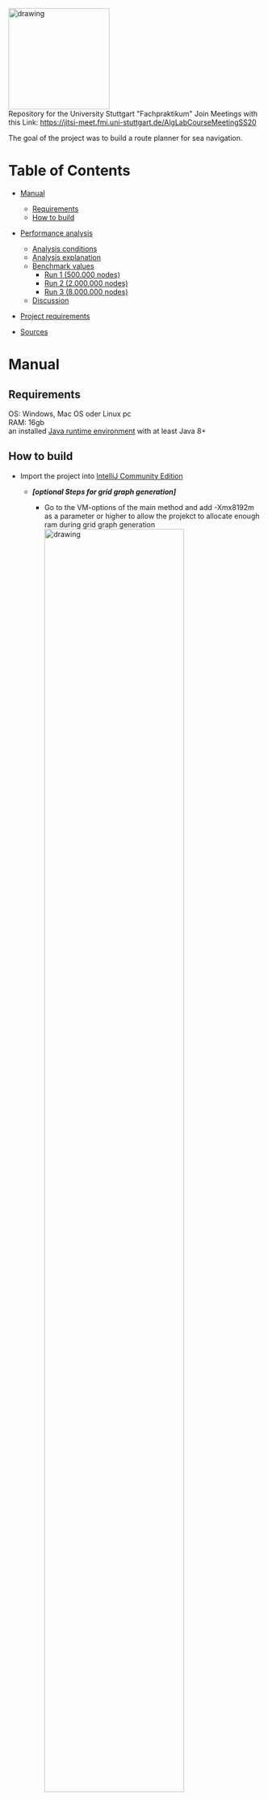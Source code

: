 
<img src="./Frontend/Logo.png" alt="drawing" width="200"> <br/>
Repository for the University Stuttgart "Fachpraktikum"
Join Meetings with this Link: https://jitsi-meet.fmi.uni-stuttgart.de/AlgLabCourseMeetingSS20

The goal of the project was to build a route planner for sea navigation. 

# Table of Contents
- [Manual](#Manual)
    - [Requirements](#Requirements)
    - [How to build](#How-to-build)
- [Performance analysis](#Performance-analysis)
    - [Analysis conditions](#Analysis-conditions)
    - [Analysis explanation](#Analysis-explanation)
    - [Benchmark values](#Benchmark-values)
        - [Run 1 (500.000 nodes)](#Run-1)
        - [Run 2 (2.000.000 nodes)](#Run-2)
        - [Run 3 (8.000.000 nodes)](#Run-3)
    - [Discussion](#Discussion)

- [Project requirements](#Project-requirements)

- [Sources](#Sources)
# Manual
## Requirements
OS: Windows, Mac OS oder Linux pc <br/>
RAM: 16gb <br/>
an installed [Java runtime environment](https://www.oracle.com/java/technologies/javase-jre8-downloads.html) with at least Java 8+

## How to build
- Import the project into [IntelliJ Community Edition](https://www.jetbrains.com/de-de/idea/download/#section=windows)
  - ***[optional Steps for grid graph generation]***
    - Go to the VM-options of the main method and add -Xmx8192m as a parameter or higher to allow the projekct to allocate enough ram during grid graph generation
        <img src="./BenchmarkData/TutorialPictures/editConfigurations.PNG" alt="drawing" width=80%>
    <br/>
        <img src="./BenchmarkData/TutorialPictures/vmParameter.PNG" alt="drawing" width=100%>
    <br/> 

    - Store the PBF-files in the ***./OSMMapData*** folder
        - ***all files need to end on ".pbf"*** to be detected by the filereader in the backend 
- Build and run the Main method in the ***Main.java*** file

## How to run
- A pre build version as a jar is available right from the start
- Simply start the .bat file on Windows or use the .sh on MacOS oder Linux

- There are three modes available:
    - [0] Generate new grid graph and start webserver
        - can be used to generate a new grid graph
        - follow the dialog to generate a new grid graph and start a webserver
    - [1] use pre generated one and start webserver
        - starts the webserver instantly using a pre generated grid graph
        - simply select the cache file to load, the first number of the filename represents the node count
            - 3 Files are available
                - 500k nodes
                - 2m nodes
                - 8m nodes
    - [2] start benchmarking mode: 
        - the tool that was used to generate the performance measurements
- Wait until the Frontend is booted up (takes a second with pre generated gridgraph)
- Open the ```NauticNavigation.html``` located in **/Fronted** in your Browser

<br/>
    
# Performance analysis
The protocols of the Benchmarks are located in the ***./BenchmarkData*** Folder.
The size equals the Grid graph node count that was used.

<span style="color:red">Time measurements in the tables are always provided in seconds!</span>

### Analysis conditions
- All Benchmarks got performed by the Benchmark class in the projekt.
- A Laptop with power supply plugged in was used
    - RAM: 16 gb ddr4
    - CPU: i5 6200U @2.4 ghz
    - OS: Windows 10
    - using JRE 8

### Analysis explanation
 - ***Time speedup***: average astar time/avg. dijkstra time
 - ***Nodes used less***: average astar Nodes / avg. dijkstra nodes
 - ***t dijkstra avg.***: average time per dijkstra calculation
 - ***t astar avg.***: average time per astar calculation
 - ***total dijkstra***: total amout of nodes that have been pulled out of heap for all dijkstra runs
 - ***total astar***: total amout of nodes that have been pulled out of heap for all astar runs
 - ***Average all*** All runs are considered
 - ***Average found*** Only runs where a route was found are used for analysis (this is mainly used because a star cant perform any better if no route can be found)


The performance analysis is split into three parts using different grid graph resolutions. Every part shows the overall average of the **dijkstra** and **astar** calculations as well as the parameters for the **best**, **worst** and **median** case with a picture of the route that has been calculated.

<br/>

## Benchmark values
Consider the **.csv** files to access the raw data aquired

---

### Run 1
**(1000 runs, 500.000 grid graph nodes)**<br/>
source (1000runs,grid_size=500000,date=18.09;19.01.csv)
| Analysis      |              |                  |   |                 |              |                 |              |                  |               |
|---------------|--------------|------------------|---|-----------------|--------------|-----------------|--------------|------------------|---------------|
|               | Time speedup |  Nodes used less |   | t dijkstra avg. | t astar avg. |  total dijkstra |  total astar |  dijkstra routes |  astar routes |
| Average all   | 2.73616507   | 0.17531607       |   | 0.53736895      | 0.19639493   | 2557982         | 448455       | 1000             | 1000          |
|               |              |                  |   |                 |              |                 |              |                  |               |
| Average found | 2.82310778   | 0.16944788       |   | 0.54061034      | 0.19149476   | 2573363         | 436050       | 987              | 987           |
 
<br/>

### Best Case A star (in terms of node pulls)

| start lat |  start   long |  dest   lat |  dest   long |  dijkstra time |  astar   time |  dijsktra node pulls |   astar   node pulls |  dijkstra found |  astar   found |  index |
|-----------|---------------|-------------|--------------|----------------|---------------|----------------------|----------------------|-----------------|----------------|--------|
| 5.22      | -21.42        | 41.22       | -21.42       | 0.5342578      | 0.0011721     | 2573363              | 101                  | true            | true           | 671    |

<img src="./BenchmarkData/BenchmarkPictures/500k_best_case.png" alt="drawing" width=80%>
 <br/>

<br/>

### Worst case A star (in terms of node pulls)

| start lat |  start   long |  dest   lat |  dest   long |  dijkstra time |  astar   time |  dijsktra node pulls |   astar   node pulls |  dijkstra found |  astar   found |  index |
|-----------|---------------|-------------|--------------|----------------|---------------|----------------------|----------------------|-----------------|----------------|--------|
| -59.58    | -153.9        | 75.78       | 42.66        | 0.5364174      | 1.2640244     | 2573363              | 2195931              | true            | true           | 780    |

<img src="./BenchmarkData/BenchmarkPictures/500k_worst_case.png" alt="drawing" width=80%>
 <br/>


<br/>

### Median of A star (in terms of node pulls)

| start lat |  start   long |  dest   lat |  dest   long |  dijkstra time |  astar   time |  dijsktra node pulls |   astar   node pulls |  dijkstra found |  astar   found |  index |
|-----------|---------------|-------------|--------------|----------------|---------------|----------------------|----------------------|-----------------|----------------|--------|
| -5.22     | 173.7         | -40.86      | 78.66        | 0.5276572      | 0.1196866     | 2573363              | 295116               | true            | true           | 722    |

<img src="./BenchmarkData/BenchmarkPictures/500k_median_case.png" alt="drawing" width=80%>
 <br/>

---

<br/>

### Run 2
**(1000 runs, 2.000.000 grid graph nodes)**<br/>
source (1000runs,grid_size=2000000,date=18.09;19.57.csv)

| Analysis      |              |                  |   |                 |              |                 |              |                  |               |
|---------------|--------------|------------------|---|-----------------|--------------|-----------------|--------------|------------------|---------------|
|               | Time speedup |  Nodes used less |   | t dijkstra avg. | t astar avg. |  total dijkstra |  total astar |  dijkstra routes |  astar routes |
| Average all   | 3.0265237    | 0.16416927       |   | 2.40409423      | 0.79434178   | 10400828        | 1707496      | 1000             | 1000          |
|               |              |                  |   |                 |              |                 |              |                  |               |
| Average found | 3.04224758   | 0.16333008       |   | 2.41134051      | 0.7926181    | 10432125        | 1703879      | 996              | 996           |

<br/>

### Best Case A star (in terms of node pulls)

| start lat |  start   long |  dest   lat |  dest   long |  dijkstra time |  astar   time |  dijsktra node pulls |   astar   node pulls |  dijkstra found |  astar   found |  index |
|-----------|---------------|-------------|--------------|----------------|---------------|----------------------|----------------------|-----------------|----------------|--------|
| 23.31     | -62.37        | 32.49       | -62.73       | 2.4018132      | 0.0154737     | 10432125             | 54                   | true            | true           | 775    |

<img src="./BenchmarkData/BenchmarkPictures/2m_best_case.png" alt="drawing" width=80%>
 <br/>

<br/>

### Worst case A star (in terms of node pulls)

| start lat |  start   long |  dest   lat |  dest   long |  dijkstra time |  astar   time |  dijsktra node pulls |   astar   node pulls |  dijkstra found |  astar   found |  index |
|-----------|---------------|-------------|--------------|----------------|---------------|----------------------|----------------------|-----------------|----------------|--------|
| -61.65    | 146.25        | 25.29       | -96.75       | 2.3890516      | 3.9453193     | 10432125             | 8752452              | true            | true           | 935    |

<img src="./BenchmarkData/BenchmarkPictures/2m_worst_case.png" alt="drawing" width=80%>
 <br/>

<br/>

### Median of A star (in terms of node pulls)

| start lat |  start   long |  dest   lat |  dest   long |  dijkstra time |  astar   time |  dijsktra node pulls |   astar   node pulls |  dijkstra found |  astar   found |  index |
|-----------|---------------|-------------|--------------|----------------|---------------|----------------------|----------------------|-----------------|----------------|--------|
| -51.93    | 101.97        | -62.91      | 1.71         | 2.4009995      | 0.4972607     | 10432125             | 1199228              | true            | true           | 9      |

<img src="./BenchmarkData/BenchmarkPictures/2m_median_case.png" alt="drawing" width=80%>
 <br/>

---

<br/>

### Run 3
**(1000 runs, 8.000.000 grid graph nodes)**<br/>
(source 1000runs,grid_size=8000000,date=19.09;03.26.csv)

| Analysis      |              |                  |   |                 |              |                 |              |                  |               |
|---------------|--------------|------------------|---|-----------------|--------------|-----------------|--------------|------------------|---------------|
|               | Time speedup |  Nodes used less |   | t dijkstra avg. | t astar avg. |  total dijkstra |  total astar |  dijkstra routes |  astar routes |
| Average all   | 2.95581833   | 0.17024893       |   | 11.3515217      | 3.84039897   | 41854149        | 7125624      | 1000             | 1000          |
|               |              |                  |   |                 |              |                 |              |                  |               |
| Average found | 2.99941957   | 0.16775219       |   | 11.3511014      | 3.78443268   | 41854149        | 7021125      | 997              | 997           |

<br/>

### Best Case A star (in terms of node pulls)

| start lat |  start   long |  dest   lat |  dest   long |  dijkstra time |  astar   time |  dijsktra node pulls |   astar   node pulls |  dijkstra found |  astar   found |  index |
|-----------|---------------|-------------|--------------|----------------|---------------|----------------------|----------------------|-----------------|----------------|--------|
| -58.005   | 144.675       | -60.615     | 144.405      | 11.2043713     | 0.0152742     | 41854149             | 66                   | true            | true           | 849    |

<img src="./BenchmarkData/BenchmarkPictures/8m_best_case.png" alt="drawing" width=80%>
 <br/>

<br/>

### Worst case A star (in terms of node pulls)

| start lat |  start   long |  dest   lat |  dest   long |  dijkstra time |  astar   time |  dijsktra node pulls |   astar   node pulls |  dijkstra found |  astar   found |  index |
|-----------|---------------|-------------|--------------|----------------|---------------|----------------------|----------------------|-----------------|----------------|--------|
| -19.125   | 154.665       | 55.575      | 12.375       | 10.9503689     | 19.1131436    | 41854149             | 33517960             | true            | true           | 748    |

<img src="./BenchmarkData/BenchmarkPictures/8m_worst_case.png" alt="drawing" width=80%>
 <br/>

<br/>

### Median of A star (in terms of node pulls)

| start lat |  start   long |  dest   lat |  dest   long |  dijkstra time |  astar   time |  dijsktra node pulls |   astar   node pulls |  dijkstra found |  astar   found |  index |
|-----------|---------------|-------------|--------------|----------------|---------------|----------------------|----------------------|-----------------|----------------|--------|
| 87.615    | 49.455        | 54.675      | -179.505     | 11.6028939     | 1.9738589     | 41854149             | 5011196              | true            | true           | 593    |

<img src="./BenchmarkData/BenchmarkPictures/8m_median_case.png" alt="drawing" width=80%>
 <br/>

---

<br/>

## Discussion
- All three Benchmark runs show an average performance gain of about 200%. Also node pulls out of heap have overall descreased to about 20% of the dijkstra amount.
- The best-case runs show a straight line and have a very small time consumption
    - This is because the A star heuristic performs best on straight lines, as more paths can be excluded right away
- The worst case runs show extrem long curvy paths that lead to long running times.
    - running time of astar can be 50% larger as dijkstra. <br/>
    I assume that a more efficient heuristic calculation could solve that problem really well
    - Even in worst case the a star algorithm uses about 20% nodes less than dijkstra
- The median case is the most interesting one for me
    - They show reasonable complex routes but have a performance increase of about 500% to 600%



---
# Project requirements

#### Task 1: Understand OSM Data Structures
- As a first step, we need to get to know how the data is organized inside OSM.we are primarily interested in “nodes” and “ways”.
    - Resources
        - the [OSM wiki](https://wiki.openstreetmap.org/wiki/Main_page) explains the [core data structures](https://wiki.openstreetmap.org/wiki/Elements) as well as interpretations of individual tags.
        - this [youtube-playlist](https://www.youtube.com/playlist?list=PLCE6296A33CF47955) explains the OSM primitives and tags with lots of examples
#### Task 2: Extract Coastlines from a PBF File
- Read in a PBF file and extract all coastlines contained in the file. You can start by just outputting them to console.  To see your results, save them as GeoJson and use geojson.io. Merge touching coastline ways to enablethe further processing in the following tasks. It makes sense to store the coastlines in a format that is easy to read for future use.
    - Resources
        - Download of OSM data by region from [geofabrik](https://download.geofabrik.de/index.html) (Antarctica is a good starting point)
        - [PBF Format](https://wiki.openstreetmap.org/wiki/PBF_Format)
        - Definition of the [coastline tag](https://wiki.openstreetmap.org/wiki/Coastline)
        - [Geojson format definition](https://geojson.org/)
        - [Geojson.io](http://geojson.io) a GeoJson visualization site
        - [Geojson styling guide](https://github.com/mapbox/simplestyle-spec/tree/master/1.1.0): adding CSS properties that are supported by geojson.io
        - Detailed [tagging information](https://wiki.openstreetmap.org/wiki/Tag:natural%3Dcoastline) for coastlines
 
#### Task 3: Distinguish between Water and Land
Implement the point in polygon test to determine if a certain position is inthe ocean (aka passable for ships). Be aware the latitude and longitude arenot coordinates on a plane. Use the spherical model of the earth to do your calculations.
- Resources
    - [Many calculations for lat long points](http://www.movable-type.co.uk/scripts/latlong.html)
    - [Calculations with lat long but converted into vectors first](http://www.movable-type.co.uk/scripts/latlong-vectors.html)
    - [In-polygon test with spherical polygons](https://link.springer.com/article/10.1007/BF00894449) (Uni network only)
    - https://en.wikipedia.org/wiki/Point_in_polygon
    - [Video with 3D animation of spherical vs vector coordinates](https://www.youtube.com/watch?v=FDyenWWlPdU)            
            
#### Task 4: Grid Graph
- Implement a grid graph representation which allows routing on the oceanscorresponding to the input. Use a bit vector to distinguish between accessible nodes (in the ocean) and non-accessible nodes (on land). Node position and edges should not explicitly be stored but be calculated on demand.

#### Task 5: Dijkstra’s Algorithm
Implement Dijkstra’s Algorithm for shortest paths on your grid data structure.

#### Task 6: Interactive Routing Front End
Add a GUI to your project. It should be possible to set start and end nodesas well as visualizing the route. The calculated distance should be displayedin your GUI.

#### Task 7: Speed Things Up
Implement a speed-up technique/heuristic for your project.

# Sources

#### Dependencies used (located in dependencies folder):
- Osmosis Pbf
    - Is used to parse PBF Files in java
    - Downloaded from https://mvnrepository.com/artifact/org.openstreetmap.osmosis/osmosis-pbf/0.46
    - Complete Osmosis Archive: https://github.com/openstreetmap/osmosis/releases/tag/0.47.4
    - Tutorials to use: https://neis-one.org/2017/10/processing-osm-data-java/
        
#### Tutorial used
- ##### Task 3
    - [Tutorial for vector matheatics](http://www.movable-type.co.uk/scripts/latlong-vectors.html)
    - [Point in polygon test](http://geomalgorithms.com/a03-_inclusion.html)
    - [Sorting Arrays with index List](https://stackoverflow.com/questions/4859261/get-the-indices-of-an-array-after-sorting)
    - https://howtodoinjava.com/sort/collections-sort/
        

